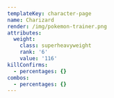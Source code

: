 ```yaml
---
templateKey: character-page
name: Charizard
render: /img/pokemon-trainer.png
attributes:
  weight:
    class: superheavyweight
    rank: '6'
    value: '116'
killConfirms:
  - percentages: {}
combos:
  - percentages: {}
---
```


